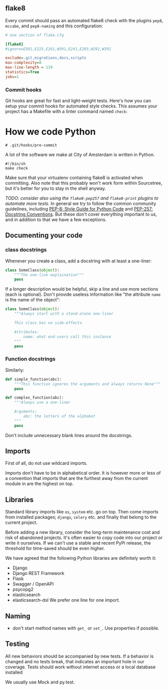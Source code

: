 

## flake8

Every commit should pass an automated flake8 check with the plugins `pep8`,
`mccabe`, and `pep8-naming` and this configuration:

```ini
# one section of flake.cfg

[flake8]
#ignore=E501,E225,E261,W391,E241,E203,W292,W391

exclude=.git,migrations,docs,scripts
max-complexity=8
max-line-length = 119
statistics=True
jobs=1
```

### Commit hooks

Git hooks are great for fast and light-weight tests. Here's how you can setup
your commit hooks for automated style checks. This assumes your project has a
Makefile with a linter command named `check`:
# How we code Python

    # .git/hooks/pre-commit
A lot of the software we make at City of Amsterdam is written in Python.

    #!/bin/sh
    make check

Make sure that your virtualenv containing flake8 is activated when committing.
Also note that this probably won't work form within Sourcetree, but it's better
for you to stay in the shell anyway.

*TODO: consider also using the `flake8-pep257` and `flake8-print` plugins to
automate more tests.*
In general we try to follow the common community guidelines,
including [PEP-8: Style Guide for Python Code](https://www.python.org/dev/peps/pep-0008/) 
and [PEP-257: Docstring Conventions](https://www.python.org/dev/peps/pep-0257/). But these 
don't cover everything important to us, and in addition to that we have a few exceptions.

## Documenting your code

### class docstrings

Whenever you create a class, add a docstring with at least a one-liner:

```py
class SomeClass(object):
    """The one-line explaination"""
    pass
```

If a longer description would be helpful, skip a line and use more sections
(each is optional).  Don't provide useless information like "the attribute
`name` is the name of the object":

```py
class SomeClass(object):
    """Always start with a stand-alone one-liner

    This class has no side-effects.

    Attributes:
        name: what end-users call this instance
    """
    pass
```

### Function docstrings

Similarly:

```py
def simple_function(abc):
    """This function ignores the arguments and always returns None"""
    pass

def complex_function(abc):
    """Always use a one-liner

    Arguments:
        abc: the letters of the alphabet
    """
    pass
```

Don't include unnecessary blank lines around the docstrings.

## Imports

First of all, do not use wildcard imports.

Imports don't have to be in alphabetical order. It is however more or less of a convention that imports that are the furthest away from the current module in are the highest on top. 

## Libraries
Standard library imports like `os`, `system` etc. go on top. Then come imports from installed packages; `django`, `celery` etc. and finally that belong to the current project.

Before adding a new library, consider the long-term maintenance cost and risk
of abandoned projects. It's often easier to copy code into our project or write
it ourselves. If we can't use a stable and recent PyPi release, the threshold
for time-saved should be even higher.

We have agreed that the following Python libraries are definitely worth it:

- Django
- Django REST Framework
- Flask
- Swagger / OpenAPI
- psycopg2
- elasticsearch
- elasticsearch-dsl
We prefer one line for one import.

## Naming

- don't start method names with `get_` or `set_`. Use properties if possible.

## Testing

All new behaviors should be accompanied by new tests. If a behavior is changed and no tests break, that indicates an important hole in our coverage. Tests should work without internet access or a local database installed

We usually use Mock and py.test.



